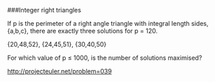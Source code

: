 ###Integer right triangles

If p is the perimeter of a right angle triangle with integral length sides,
{a,b,c}, there are exactly three solutions for p = 120.

{20,48,52}, {24,45,51}, {30,40,50}

For which value of p ≤ 1000, is the number of solutions maximised?

http://projecteuler.net/problem=039
